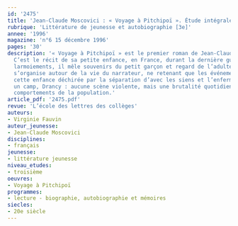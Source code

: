 ```yaml
---
id: '2475'
title: 'Jean-Claude Moscovici : « Voyage à Pitchipoï ». Étude intégrale'
rubrique: 'Littérature de jeunesse et autobiographie [3e]'
annee: '1996'
magazine: 'n°6 15 décembre 1996'
pages: '30'
description: '« Voyage à Pitchipoï » est le premier roman de Jean-Claude Moscovici.
  C’est le récit de sa petite enfance, en France, durant la dernière guerre. Sans
  larmoiements, il mêle souvenirs du petit garçon et regard de l’adulte. Le texte
  s’organise autour de la vie du narrateur, ne retenant que les événements clés de
  cette enfance déchirée par la séparation d’avec les siens et l’enfermement dans
  un camp, Drancy : aucune scène violente, mais une brutalité quotidienne dans les
  comportements de la population.'
article_pdf: '2475.pdf'
revue: 'L’école des lettres des collèges'
auteurs:
- Virginie Fauvin
auteur_jeunesse:
- Jean-Claude Moscovici
disciplines:
- français
jeunesse:
- littérature jeunesse
niveau_etudes:
- troisième
oeuvres:
- Voyage à Pitchipoï
programmes:
- lecture - biographie, autobiographie et mémoires
siecles:
- 20e siècle
---
```


